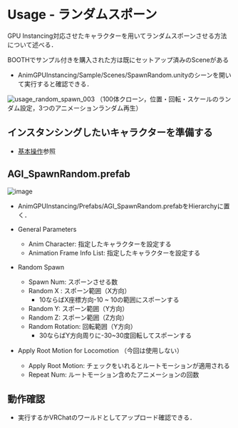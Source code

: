 # Usage - ランダムスポーン

GPU Instancing対応させたキャラクターを用いてランダムスポーンさせる方法について述べる．

BOOTHでサンプル付きを購入された方は既にセットアップ済みのSceneがある
- AnimGPUInstancing/Sample/Scenes/SpawnRandom.unityのシーンを開いて実行すると確認できる．

![usage_random_spawn_003](https://user-images.githubusercontent.com/44863813/134010915-a59af70c-7827-4249-8c4d-0c5e06b1fcc5.gif)
（100体クローン，位置・回転・スケールのランダム設定，3つのアニメーションランダム再生）

## インスタンシングしたいキャラクターを準備する
- [基本操作](Documents/usage_basic.md)参照

## AGI_SpawnRandom.prefab
![image](https://user-images.githubusercontent.com/44863813/134011195-a4e825b2-f04c-440b-855f-57a8064408fa.png)

- AnimGPUInstancing/Prefabs/AGI_SpawnRandom.prefabをHierarchyに置く．
- General Parameters 
  - Anim Character: 指定したキャラクターを設定する
  - Animation Frame Info List: 指定したキャラクターを設定する

-  Random Spawn
   -  Spawn Num: スポーンさせる数
   -  Random X : スポーン範囲（X方向）
      -  10ならばX座標方向-10 ~ 10の範囲にスポーンする　 
   -  Random Y: スポーン範囲（Y方向）
   -  Random Z: スポーン範囲（Z方向）
   -  Random Rotation: 回転範囲（Y方向）
      -  30ならばY方向周りに-30~30度回転してスポーンする

- Apply Root Motion for Locomotion （今回は使用しない）
  - Apply Root Motion: チェックをいれるとルートモーションが適用される
  - Repeat Num: ルートモーション含めたアニメーションの回数


## 動作確認
- 実行するかVRChatのワールドとしてアップロード確認できる．

